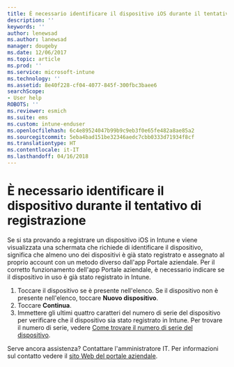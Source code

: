```yaml
---
title: È necessario identificare il dispositivo iOS durante il tentativo di registrazione | Microsoft Docs
description: ''
keywords: ''
author: lenewsad
ms.author: lanewsad
manager: dougeby
ms.date: 12/06/2017
ms.topic: article
ms.prod: ''
ms.service: microsoft-intune
ms.technology: ''
ms.assetid: 8e40f228-cf04-4077-845f-300fbc3baee6
searchScope:
- User help
ROBOTS: ''
ms.reviewer: esmich
ms.suite: ems
ms.custom: intune-enduser
ms.openlocfilehash: 6c4e89524047b99b9c9eb3f0e65fe482a8ae85a2
ms.sourcegitcommit: 5eba4bad151be32346aedc7cbb0333d71934f8cf
ms.translationtype: HT
ms.contentlocale: it-IT
ms.lasthandoff: 04/16/2018
---
```

# <a name="you-need-to-identify-your-device-when-youre-trying-to-enroll"></a>È necessario identificare il dispositivo durante il tentativo di registrazione

Se si sta provando a registrare un dispositivo iOS in Intune e viene visualizzata una schermata che richiede di identificare il dispositivo, significa che almeno uno dei dispositivi è già stato registrato e assegnato al proprio account con un metodo diverso dall'app Portale aziendale. Per il corretto funzionamento dell'app Portale aziendale, è necessario indicare se il dispositivo in uso è già stato registrato in Intune.

1. Toccare il dispositivo se è presente nell'elenco. Se il dispositivo non è presente nell'elenco, toccare **Nuovo dispositivo**.
2. Toccare **Continua**.
3. Immettere gli ultimi quattro caratteri del numero di serie del dispositivo per verificare che il dispositivo sia stato registrato in Intune. Per trovare il numero di serie, vedere [Come trovare il numero di serie del dispositivo](how-do-i-find-the-serial-number-on-my-device-ios.md).

Serve ancora assistenza? Contattare l'amministratore IT. Per informazioni sul contatto vedere il [sito Web del portale aziendale](https://portal.manage.microsoft.com#HelpDeskDialog).

